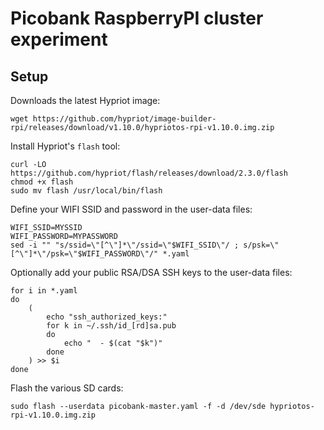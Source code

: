 # Picobank RaspberryPI cluster experiment

## Setup

Downloads the latest Hypriot image:

    wget https://github.com/hypriot/image-builder-rpi/releases/download/v1.10.0/hypriotos-rpi-v1.10.0.img.zip

Install Hypriot's `flash` tool:

    curl -LO https://github.com/hypriot/flash/releases/download/2.3.0/flash
    chmod +x flash
    sudo mv flash /usr/local/bin/flash


Define your WIFI SSID and password in the user-data files:

    WIFI_SSID=MYSSID
    WIFI_PASSWORD=MYPASSWORD
    sed -i "" "s/ssid=\"[^\"]*\"/ssid=\"$WIFI_SSID\"/ ; s/psk=\"[^\"]*\"/psk=\"$WIFI_PASSWORD\"/" *.yaml

Optionally add your public RSA/DSA SSH keys to the user-data files:

    for i in *.yaml
    do
        (
            echo "ssh_authorized_keys:"
            for k in ~/.ssh/id_[rd]sa.pub
            do
                echo "  - $(cat "$k")"
            done
        ) >> $i
    done


Flash the various SD cards:

    sudo flash --userdata picobank-master.yaml -f -d /dev/sde hypriotos-rpi-v1.10.0.img.zip

